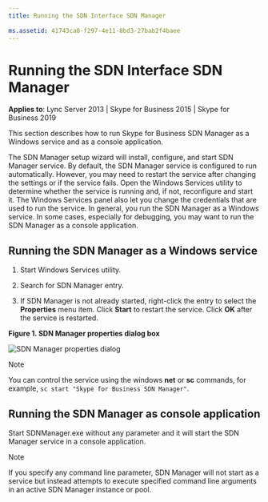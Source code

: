 ```yaml
---
title: Running the SDN Interface SDN Manager
 
ms.assetid: 41743ca0-f297-4e11-8bd3-27bab2f4baee
---
```



# Running the SDN Interface SDN Manager

 
  
    
    

 **Applies to**: Lync Server 2013 | Skype for Business 2015 | Skype for Business 2019

This section describes how to run Skype for Business SDN Manager as a Windows service and as a console application. 
  
The SDN Manager setup wizard will install, configure, and start SDN Manager service. By default, the SDN Manager service is configured to run automatically. However, you may need to restart the service after changing the settings or if the service fails. Open the Windows Services utility to determine whether the service is running and, if not, reconfigure and start it. The Windows Services panel also let you change the credentials that are used to run the service. In general, you run the SDN Manager as a Windows service. In some cases, especially for debugging, you may want to run the SDN Manager as a console application. 

## Running the SDN Manager as a Windows service


1. Start Windows Services utility. 
    
  
2. Search for SDN Manager entry. 
    
  
3. If SDN Manager is not already started, right-click the entry to select the **Properties** menu item. Click **Start** to restart the service. Click **OK** after the service is restarted.
    
  **Figure 1. SDN Manager properties dialog box**

  

  ![SDN Manager properties dialog](../images/5565cc50-7e37-4ba1-84b4-a3aff0a8881a.png)
  

    
> [!NOTE]
> You can control the service using the windows **net** or **sc** commands, for example, `sc start "Skype for Business SDN Manager"`. 

## Running the SDN Manager as console application

Start SDNManager.exe without any parameter and it will start the SDN Manager service in a console application. 
  
    
    

> [!NOTE]
> If you specify any command line parameter, SDN Manager will not start as a service but instead attempts to execute specified command line arguments in an active SDN Manager instance or pool. 
  
    
    



